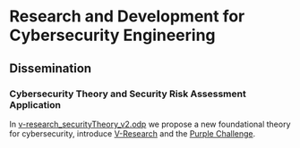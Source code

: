 # Research and Development for Cybersecurity Engineering
## Dissemination 

### Cybersecurity Theory and Security Risk Assessment Application
In [v-research_securityTheory_v2.odp](./v-research_securityTheory_v2.odp) we
propose a new foundational theory for cybersecurity, 
introduce [V-Research](http://v-research.it) and the [Purple Challenge](link-to-challenge).
